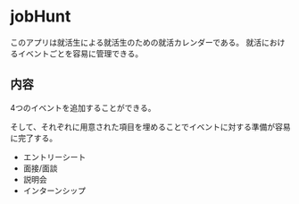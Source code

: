 # jobHunt
このアプリは就活生による就活生のための就活カレンダーである。
就活におけるイベントごとを容易に管理できる。

## 内容
4つのイベントを追加することができる。

そして、それぞれに用意された項目を埋めることでイベントに対する準備が容易に完了する。

* エントリーシート
* 面接/面談
* 説明会
* インターンシップ
